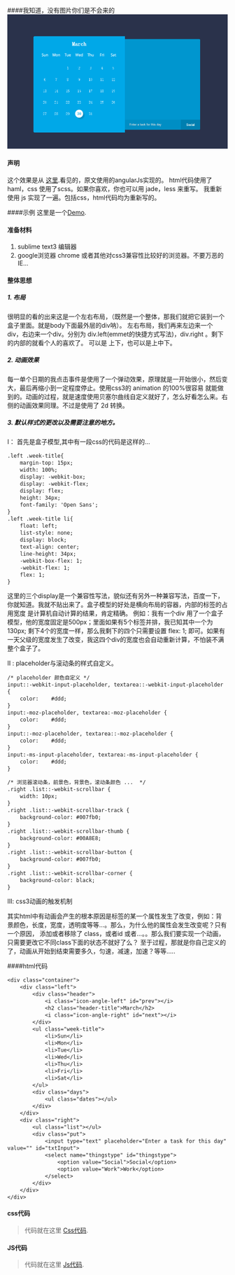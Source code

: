 ####我知道，没有图片你们是不会来的
![Alt text](./img/date1.png)
#### 声明
这个效果是从 [这里](http://codepen.io/Jackthomsonn/pen/pyjXdJ).看见的，原文使用的angularJs实现的。
html代码使用了 haml，css 使用了scss。如果你喜欢，你也可以用 jade，less 来重写。
我重新使用 js 实现了一遍。包括css，html代码均为重新写的。

####示例
这里是一个[Demo](http://mogoethe.github.io/Jianshu/date.html).

#### 准备材料
1. sublime text3 编辑器
2. google浏览器 chrome 或者其他对css3兼容性比较好的浏览器。不要万恶的IE...

#### 整体思想
##### 1. 布局
很明显的看的出来这是一个左右布局，（既然是一个整体，那我们就把它装到一个盒子里面。就是body下面最外层的div呐）。
左右布局，我们再来左边来一个div，右边来一个div。分别为 div.left(emmet的快捷方式写法)，div.right 。剩下的内部的就看个人的喜欢了。
可以是 上下，也可以是上中下。
##### 2. 动画效果
每一单个日期的我点击事件是使用了一个弹动效果，原理就是一开始很小，然后变大，最后再缩小到一定程度停止。使用css3的 animation 的100%很容易
就能做到的。动画的过程，就是速度使用贝塞尔曲线自定义就好了，怎么好看怎么来。右侧的动画效果同理。不过是使用了 2d 转换。
##### 3. 默认样式的更改以及需要注意的地方。
I： 首先是盒子模型,其中有一段css的代码是这样的...

>
	.left .week-title{
		margin-top: 15px;
		width: 100%;
		display: -webkit-box;
	    display: -webkit-flex;
	    display: flex;
		height: 34px;
		font-family: 'Open Sans';
	}
	.left .week-title li{
		float: left;
		list-style: none;
		display: block;
		text-align: center;
		line-height: 34px;
		-webkit-box-flex: 1;    
	    -webkit-flex: 1;    
	    flex: 1;
	}

这里的三个display是一个兼容性写法，貌似还有另外一种兼容写法，百度一下，你就知道。我就不贴出来了。盒子模型的好处是横向布局的容器，内部的标签的占用宽度
是计算机自动计算的结果，肯定精确。 例如：我有一个div 用了一个盒子模型，他的宽度固定是500px；里面如果有5个标签并排，我已知其中一个为130px; 剩下4个的宽度一样，那么我剩下的四个只需要设置 flex: 1; 即可。如果有一天父级的宽度发生了改变，我这四个div的宽度也会自动重新计算，不怕装不满整个盒子了。

II : placeholder与滚动条的样式自定义。
>
	/* placeholder 颜色自定义 */
	input::-webkit-input-placeholder, textarea::-webkit-input-placeholder { 
	    color:    #ddd;
	}
	input:-moz-placeholder, textarea:-moz-placeholder { 
	    color:    #ddd;
	}
	input::-moz-placeholder, textarea::-moz-placeholder { 
	    color:    #ddd;
	}
	input:-ms-input-placeholder, textarea:-ms-input-placeholder { 
	    color:    #ddd;
	}
>
	/* 浏览器滚动条，前景色，背景色，滚动条颜色 ...  */
	.right .list::-webkit-scrollbar {
		width: 10px;
	} 
	.right .list::-webkit-scrollbar-track {
		background-color: #007fb0;
	}
	.right .list::-webkit-scrollbar-thumb {
		background-color: #00A8E8;
	}
	.right .list::-webkit-scrollbar-button {
		background-color: #007fb0;
	} 
	.right .list::-webkit-scrollbar-corner {
		background-color: black;
	}

III: css3动画的触发机制

其实html中有动画会产生的根本原因是标签的某一个属性发生了改变，例如：背景颜色，长度，宽度，透明度等等...。那么，为什么他的属性会发生改变呢？只有一个原因，
添加或者移除了 class，或者id 或者...。。那么我们要实现一个动画，只需要更改它不同class下面的状态不就好了么？ 至于过程，那就是你自己定义的了，动画从开始到结束需要多久，匀速，减速，加速？等等.....

####html代码
>
	<div class="container">
		<div class="left">
			<div class="header">
				<i class="icon-angle-left" id="prev"></i>
				<h2 class="header-title">March</h2>
				<i class="icon-angle-right" id="next"></i>
			</div>
			<ul class="week-title">
				<li>Sun</li>
				<li>Mon</li>
				<li>Tue</li>
				<li>Wed</li>
				<li>Thu</li>
				<li>Fri</li>
				<li>Sat</li>				
			</ul>
			<div class="days">
				<ul class="dates"></ul>
			</div>
		</div>
		<div class="right">
			<ul class="list"></ul>
			<div class="put">
				<input type="text" placeholder="Enter a task for this day" value="" id="txtInput">
				<select name="thingstype" id="thingstype">
					<option value="Social">Social</option>
					<option value="Work">Work</option>
				</select>
			</div>
		</div>
	</div>

#### css代码
> 代码就在这里 [Css代码](http://mogoethe.github.io/Jianshu/css/date3.css).

#### JS代码
> 代码就在这里 [Js代码](http://mogoethe.github.io/Jianshu/js/date.js).
